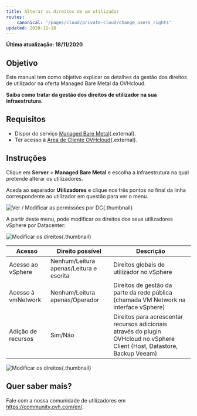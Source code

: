 ```yaml
---
title: Alterar os direitos de um utilizador
routes:
    canonical: '/pages/cloud/private-cloud/change_users_rights'
updated: 2020-11-18
---
```


**Última atualização: 18/11/2020**

## Objetivo

Este manual tem como objetivo explicar os detalhes da gestão dos direitos de utilizador na oferta Managed Bare Metal da OVHcloud.

**Saiba como tratar da gestão dos direitos de utilizador na sua infraestrutura.**

## Requisitos

* Dispor do serviço [Managed Bare Metal](https://www.ovhcloud.com/pt/managed-bare-metal/){.external}.
* Ter acesso à [Área de Cliente OVHcloud](https://www.ovh.com/auth/?action=gotomanager&from=https://www.ovh.pt/&ovhSubsidiary=pt){.external}.

## Instruções

Clique em **Server** > **Managed Bare Metal** e escolha a infraestrutura na qual pretende alterar os utilizadores.

Aceda ao separador **Utilizadores** e clique nos três pontos no final da linha correspondente ao utilizador em questão para ver o menu.

![Ver / Modificar as permissões por DC](images/user_rights_1.png){.thumbnail}

A partir deste menu, pode modificar os direitos dos seus utilizadores vSphere por Datacenter:

![Modificar os direitos](images/user_rights_2.png){.thumbnail}

| Acesso  | Direito possível | Descrição |
|---|---|---|
| Acesso ao vSphere | Nenhum/Leitura apenas/Leitura e escrita | Direitos globais de utilizador no vSphere |
| Acesso à vmNetwork | Nenhum/Leitura apenas/Operador | Direitos de gestão da parte da rede pública (chamada VM Network na interface vSphere) |
| Adição de recursos | Sim/Não | Direitos para acrescentar recursos adicionais através do plugin OVHcloud no vSphere Client (Host, Datastore, Backup Veeam) |

![Modificar os direitos](images/user_rights_3.png){.thumbnail}

## Quer saber mais?

Fale com a nossa comunidade de utilizadores em <https://community.ovh.com/en/>.
